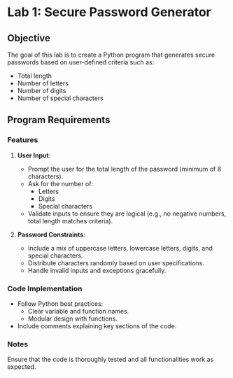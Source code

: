 # Lab 1: Secure Password Generator
## Objective
The goal of this lab is to create a Python program that generates secure passwords based on user-defined criteria such as:
- Total length
- Number of letters
- Number of digits
- Number of special characters
## Program Requirements
### Features
1. **User Input**:
   - Prompt the user for the total length of the password (minimum of 8 characters).
   - Ask for the number of:
     - Letters
     - Digits
     - Special characters
   - Validate inputs to ensure they are logical (e.g., no negative numbers, total length matches criteria).

2. **Password Constraints**:
   - Include a mix of uppercase letters, lowercase letters, digits, and special characters.
   - Distribute characters randomly based on user specifications.
   - Handle invalid inputs and exceptions gracefully.
### Code Implementation
- Follow Python best practices:
  - Clear variable and function names.
  - Modular design with functions.
- Include comments explaining key sections of the code.
### Notes
Ensure that the code is thoroughly tested and all functionalities work as expected.
